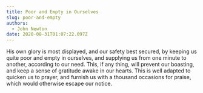 ```yaml
---
title: Poor and Empty in Ourselves
slug: poor-and-empty
authors:
  - John Newton
date: 2020-08-31T01:07:22.097Z
---
```

His own glory is most displayed, and our safety best secured, by keeping us quite poor and empty in ourselves, and supplying us from one minute to another, according to our need. This, if any thing, will prevent our boasting, and keep a sense of gratitude awake in our hearts. This is well adapted to quicken us to prayer, and furnish us with a thousand occasions for praise, which would otherwise escape our notice.